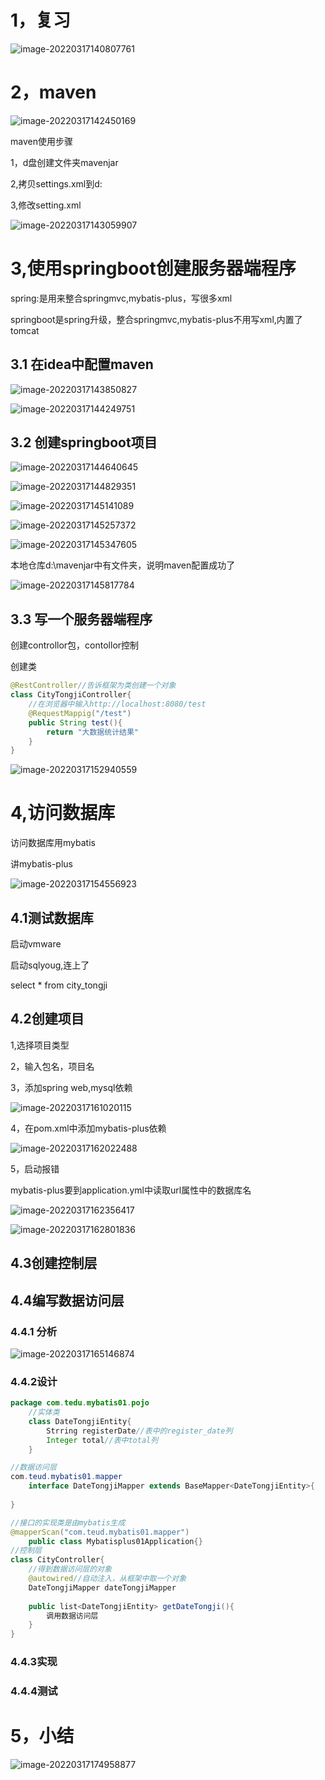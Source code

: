 # 1，复习

![image-20220317140807761](day05.assets/image-20220317140807761.png)

# 2，maven

![image-20220317142450169](day05.assets/image-20220317142450169.png)

maven使用步骤

1，d盘创建文件夹mavenjar

2,拷贝settings.xml到d:

3,修改setting.xml

![image-20220317143059907](day05.assets/image-20220317143059907.png)

# 3,使用springboot创建服务器端程序

spring:是用来整合springmvc,mybatis-plus，写很多xml

springboot是spring升级，整合springmvc,mybatis-plus不用写xml,内置了tomcat

## 3.1 在idea中配置maven

![image-20220317143850827](day05.assets/image-20220317143850827.png)

![image-20220317144249751](day05.assets/image-20220317144249751.png)

## 3.2 创建springboot项目

![image-20220317144640645](day05.assets/image-20220317144640645.png)

![image-20220317144829351](day05.assets/image-20220317144829351.png)

![image-20220317145141089](day05.assets/image-20220317145141089.png)

![image-20220317145257372](day05.assets/image-20220317145257372.png)

![image-20220317145347605](day05.assets/image-20220317145347605.png)

本地仓库d:\mavenjar中有文件夹，说明maven配置成功了

![image-20220317145817784](day05.assets/image-20220317145817784.png)

## 3.3 写一个服务器端程序

创建controllor包，contollor控制

创建类

```java
@RestController//告诉框架为类创建一个对象
class CityTongjiController{
    //在浏览器中输入http://localhost:8080/test
    @RequestMappig("/test")
    public String test(){
        return "大数据统计结果"
    }
}
```

![image-20220317152940559](day05.assets/image-20220317152940559.png)

# 4,访问数据库

访问数据库用mybatis

讲mybatis-plus

![image-20220317154556923](day05.assets/image-20220317154556923.png)

## 4.1测试数据库

启动vmware

启动sqlyoug,连上了

select * from city_tongji

## 4.2创建项目

1,选择项目类型

2，输入包名，项目名

3，添加spring web,mysql依赖

![image-20220317161020115](day05.assets/image-20220317161020115.png)

4，在pom.xml中添加mybatis-plus依赖

![image-20220317162022488](day05.assets/image-20220317162022488.png)

5，启动报错

mybatis-plus要到application.yml中读取url属性中的数据库名

![image-20220317162356417](day05.assets/image-20220317162356417.png)

![image-20220317162801836](day05.assets/image-20220317162801836.png)

## 4.3创建控制层

## 4.4编写数据访问层

### 4.4.1 分析

![image-20220317165146874](day05.assets/image-20220317165146874.png)

### 4.4.2设计

```java
package com.tedu.mybatis01.pojo
    //实体类
    class DateTongjiEntity{
        Strring registerDate//表中的register_date列
        Integer total//表中total列
    }

//数据访问层
com.teud.mybatis01.mapper
    interface DateTongjiMapper extends BaseMapper<DateTongjiEntity>{
    
}

//接口的实现类是由mybatis生成
@mapperScan("com.teud.mybatis01.mapper")
    public class Mybatisplus01Application{}
//控制层
class CityController{
    //得到数据访问层的对象
    @autowired//自动注入，从框架中取一个对象
    DateTongjiMapper dateTongjiMapper
        
    public list<DateTongjiEntity> getDateTongji(){
        调用数据访问层
    }
}
```



### 4.4.3实现

### 4.4.4测试

# 5，小结

![image-20220317174958877](day05.assets/image-20220317174958877.png)